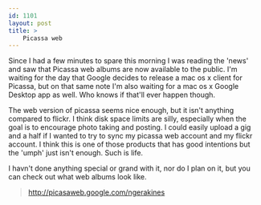 ```yaml
---
id: 1101
layout: post
title: >
    Picassa web
---
```


Since I had a few minutes to spare this morning I was reading the 'news' and saw that Picassa web albums are now available to the public. I'm waiting for the day that Google decides to release a mac os x client for Picassa, but on that same note I'm also waiting for a mac os x Google Desktop app as well. Who knows if that'll ever happen though.

The web version of picassa seems nice enough, but it isn't anything compared to flickr. I think disk space limits are silly, especially when the goal is to encourage photo taking and posting. I could easily upload a gig and a half if I wanted to try to sync my picassa web account and my flickr account. I think this is one of those products that has good intentions but the 'umph' just isn't enough. Such is life.

I havn't done anything special or grand with it, nor do I plan on it, but you can check out what web albums look like.

<blockquote><a href="http://picasaweb.google.com/ngerakines">http://picasaweb.google.com/ngerakines</a></blockquote>
